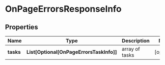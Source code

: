 # OnPageErrorsResponseInfo


## Properties

| Name | Type | Description | Notes |
|------------ | ------------- | ------------- | -------------|
**tasks** | **List[Optional[OnPageErrorsTaskInfo]]** | array of tasks |[optional]|